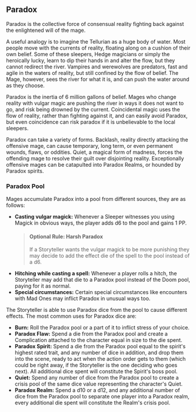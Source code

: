 ## Paradox
Paradox is the collective force of consensual reality fighting back against the enlightened will of the mage.

A useful analogy is to imagine the Tellurian as a huge body of water. Most people move with the currents of reality, floating along on a cushion of their own belief. Some of these sleepers, Hedge magicians or simply the heroically lucky, learn to dip their hands in and alter the flow, but they cannot redirect the river. Vampires and werewolves are predators, fast and agile in the waters of reality, but still confined by the flow of belief. The Mage, however, sees the river for what it is, and can push the water around as they choose.

Paradox is the inertia of 6 million gallons of belief. Mages who change reality with vulgar magic are pushing the river in ways it does not want to go, and risk being drowned by the current. Coincidental magic uses the flow of reality, rather than fighting against it, and can easily avoid Paradox, but even coincidence can risk paradox if it is unbelievable to the local sleepers.

Paradox can take a variety of forms. Backlash, reality directly attacking the offensive mage, can cause temporary, long term, or even permanent wounds, flaws, or oddities. Quiet, a magical form of madness, forces the offending mage to resolve their guilt over disjointing reality. Exceptionally offensive mages can be catapulted into Paradox Realms, or hounded by Paradox spirits.

### Paradox Pool
Mages accumulate Paradox into a pool from different sources, they are as follows:
- **Casting vulgar magick:** Whenever a Sleeper witnesses you using Magick in obvious ways, the player adds d6 to the pool and gains 1 PP.
  > #### Optional Rule: Harsh Paradox
  > If a Storyteller wants the vulgar magick to be more punishing they may decide to add the effect die of the spell to the pool instead of a d6.
- **Hitching while casting a spell:** Whenever a player rolls a hitch, the Storyteller may add that die to a Paradox pool instead of the Doom pool, paying for it as normal.
- **Special circumstances:** Certain special circumstances like encounters with Mad Ones may inflict Paradox in unusual ways too.

The Storyteller is able to use Paradox dice from the pool to cause different effects. The most common uses for Paradox dice are:
- **Burn:** Roll the Paradox pool or a part of it to inflict stress of your choice.
- **Paradox Flaw:** Spend a die from the Paradox pool and create a Complication attached to the character equal in size to the die spent.
- **Paradox Spirit:** Spend a die from the Paradox pool equal to the spirit's highest rated trait, and any number of dice in addition, and drop them into the scene, ready to act when the action order gets to them (which could be right away, if the Storyteller is the one deciding who goes next). All additional dice spent will constitute the Spirit's boss pool.
- **Quiet:** Spend any number of dice from the Paradox pool to create a crisis pool of the same dice value representing the character's Quiet.
- **Paradox Realm:** Spend a d10 or a d12, and any additional number of dice from the Paradox pool to separate one player into a Paradox realm, every additional die spent will constitute the Realm's crisis pool.